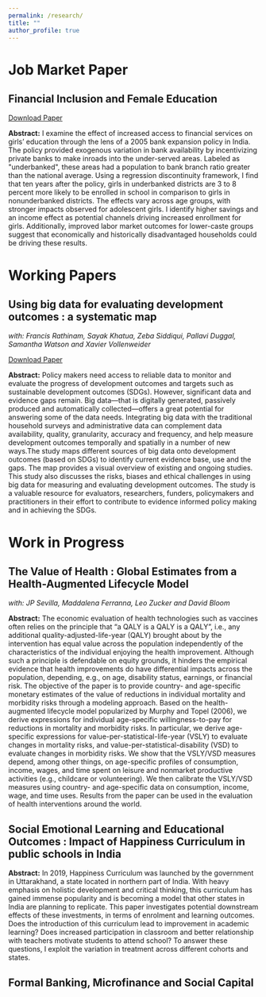 ```yaml
---
permalink: /research/
title: ""
author_profile: true
---
```


Job Market Paper
======

Financial Inclusion and Female Education
------
[Download Paper](https://drive.google.com/file/d/1nbjJggclcOi5MOLT78kyQBM7FAgJSjZC/view?usp=sharing)

**Abstract:** I examine the effect of increased access to financial services on girls’ education
through the lens of a 2005 bank expansion policy in India. The policy provided exogenous
variation in bank availability by incentivizing private banks to make inroads
into the under-served areas. Labeled as "underbanked", these areas had a population
to bank branch ratio greater than the national average. Using a regression discontinuity
framework, I find that ten years after the policy, girls in underbanked districts
are 3 to 8 percent more likely to be enrolled in school in comparison to girls in nonunderbanked
districts. The effects vary across age groups, with stronger impacts observed
for adolescent girls. I identify higher savings and an income effect as potential
channels driving increased enrollment for girls. Additionally, improved labor market
outcomes for lower-caste groups suggest that economically and historically disadvantaged
households could be driving these results.


Working Papers
======

Using big data for evaluating development outcomes : a systematic map
-----
*with: Francis Rathinam, Sayak Khatua, Zeba Siddiqui, Pallavi Duggal, Samantha Watson and Xavier Vollenweider*

[Download Paper](https://cedilprogramme.org/publications/cedil-methods-working-paper-2/)

**Abstract:** Policy makers need access to reliable data to monitor and evaluate the progress of development outcomes and targets such as sustainable development outcomes (SDGs). However, significant data and evidence gaps remain. Big data—that is digitally generated, passively produced and automatically collected—offers a great potential for answering some of the data needs. Integrating big data with the traditional household surveys and administrative data can complement data availability, quality, granularity, accuracy and frequency, and help measure development outcomes temporally and spatially in a number of new ways.The study maps different sources of big data onto development outcomes (based on SDGs) to identify current evidence base, use and the gaps. The map provides a visual overview of existing and ongoing studies. This study also discusses the risks, biases and ethical challenges in using big data for measuring and evaluating development outcomes. The study is a valuable resource for evaluators, researchers, funders, policymakers and practitioners in their effort to contribute to evidence informed policy making and in achieving the SDGs.


Work in Progress
======

The Value of Health : Global Estimates from a Health-Augmented Lifecycle Model
------
*with: JP Sevilla, Maddalena Ferranna, Leo Zucker and David Bloom*

**Abstract:** The economic evaluation of health technologies such as vaccines often relies on the principle that “a QALY is a QALY is a QALY”, i.e., any additional quality-adjusted-life-year (QALY) brought about by the intervention has equal value across the population independently of the characteristics of the individual enjoying the health improvement. Although such a principle is defendable on equity grounds, it hinders the empirical evidence that health improvements do have differential impacts across the population, depending, e.g., on age, disability status, earnings, or financial risk. The objective of the paper is to provide country- and age-specific monetary estimates of the value of reductions in individual mortality and morbidity risks through a modeling approach. Based on the health-augmented lifecycle model popularized by Murphy and Topel (2006), we derive expressions for individual age-specific willingness-to-pay for reductions in mortality and morbidity risks. In particular, we derive age-specific expressions for value-per-statistical-life-year (VSLY) to evaluate changes in mortality risks, and value-per-statistical-disability (VSD) to evaluate changes in morbidity risks. We show that the VSLY/VSD measures depend, among other things, on age-specific profiles of consumption, income, wages, and time spent on leisure and nonmarket productive activities (e.g., childcare or volunteering). We then calibrate the VSLY/VSD measures using country- and age-specific data on consumption, income, wage, and time uses. Results from the paper can be used in the evaluation of health interventions around the world.

Social Emotional Learning and Educational Outcomes : Impact of Happiness Curriculum in public schools in India
------

**Abstract:** In 2019, Happiness Curriculum was launched by the government in Uttarakhand, a state located in northern part of India. With heavy emphasis on holistic development and critical thinking, this curriculum has gained immense popularity and is becoming a model that other states in India are planning to replicate. This paper investigates potential downstream effects of these investments, in terms of enrolment and learning outcomes. Does the introduction of this curriculum lead to improvement in academic learning? Does increased participation in classroom and better relationship with teachers motivate students to attend school? To answer these questions, I exploit the variation in treatment across different cohorts and states.

Formal Banking, Microfinance and Social Capital 
------
